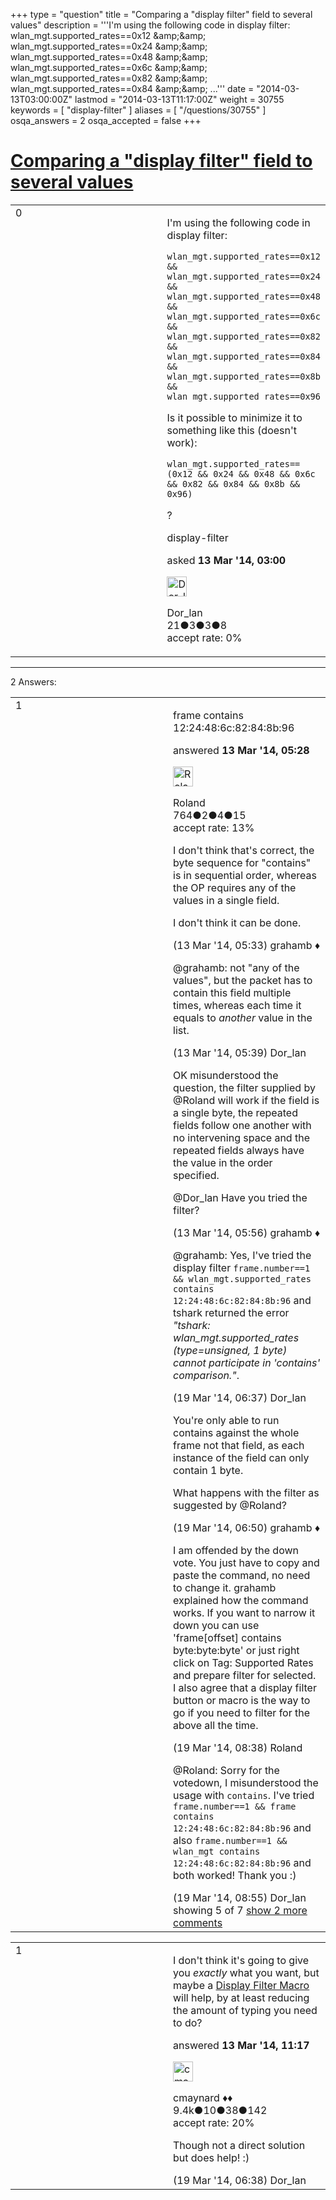 +++
type = "question"
title = "Comparing a &quot;display filter&quot; field to several values"
description = '''I&#x27;m using the following code in display filter: wlan_mgt.supported_rates==0x12 &amp;amp;&amp;amp; wlan_mgt.supported_rates==0x24 &amp;amp;&amp;amp; wlan_mgt.supported_rates==0x48 &amp;amp;&amp;amp; wlan_mgt.supported_rates==0x6c &amp;amp;&amp;amp; wlan_mgt.supported_rates==0x82 &amp;amp;&amp;amp; wlan_mgt.supported_rates==0x84 &amp;amp;&amp;amp; ...'''
date = "2014-03-13T03:00:00Z"
lastmod = "2014-03-13T11:17:00Z"
weight = 30755
keywords = [ "display-filter" ]
aliases = [ "/questions/30755" ]
osqa_answers = 2
osqa_accepted = false
+++

<div class="headNormal">

# [Comparing a "display filter" field to several values](/questions/30755/comparing-a-display-filter-field-to-several-values)

</div>

<div id="main-body">

<div id="askform">

<table id="question-table" style="width:100%;"><colgroup><col style="width: 50%" /><col style="width: 50%" /></colgroup><tbody><tr class="odd"><td style="width: 30px; vertical-align: top"><div class="vote-buttons"><div id="post-30755-score" class="post-score" title="current number of votes">0</div><div id="favorite-count" class="favorite-count"></div></div></td><td><div id="item-right"><div class="question-body"><p>I'm using the following code in display filter:</p><pre><code>wlan_mgt.supported_rates==0x12 &amp;&amp;
wlan_mgt.supported_rates==0x24 &amp;&amp;
wlan_mgt.supported_rates==0x48 &amp;&amp;
wlan_mgt.supported_rates==0x6c &amp;&amp;
wlan_mgt.supported_rates==0x82 &amp;&amp;
wlan_mgt.supported_rates==0x84 &amp;&amp;
wlan_mgt.supported_rates==0x8b &amp;&amp;
wlan_mgt.supported_rates==0x96</code></pre><p>Is it possible to minimize it to something like this (doesn't work):</p><pre><code>wlan_mgt.supported_rates==(0x12 &amp;&amp; 0x24 &amp;&amp; 0x48 &amp;&amp; 0x6c &amp;&amp; 0x82 &amp;&amp; 0x84 &amp;&amp; 0x8b &amp;&amp; 0x96)</code></pre><p>?</p></div><div id="question-tags" class="tags-container tags">display-filter</div><div id="question-controls" class="post-controls"></div><div class="post-update-info-container"><div class="post-update-info post-update-info-user"><p>asked <strong>13 Mar '14, 03:00</strong></p><img src="https://secure.gravatar.com/avatar/d7bc992d0b3f0e2db1bf0eec41ba32dd?s=32&amp;d=identicon&amp;r=g" class="gravatar" width="32" height="32" alt="Dor_lan&#39;s gravatar image" /><p>Dor_lan<br />
<span class="score" title="21 reputation points">21</span><span title="3 badges"><span class="badge1">●</span><span class="badgecount">3</span></span><span title="3 badges"><span class="silver">●</span><span class="badgecount">3</span></span><span title="8 badges"><span class="bronze">●</span><span class="badgecount">8</span></span><br />
<span class="accept_rate" title="Rate of the user&#39;s accepted answers">accept rate:</span> <span title="Dor_lan has no accepted answers">0%</span></p></div></div><div id="comments-container-30755" class="comments-container"></div><div id="comment-tools-30755" class="comment-tools"></div><div class="clear"></div><div id="comment-30755-form-container" class="comment-form-container"></div><div class="clear"></div></div></td></tr></tbody></table>

------------------------------------------------------------------------

<div class="tabBar">

<span id="sort-top"></span>

<div class="headQuestions">

2 Answers:

</div>

</div>

<span id="30759"></span>

<div id="answer-container-30759" class="answer">

<table style="width:100%;"><colgroup><col style="width: 50%" /><col style="width: 50%" /></colgroup><tbody><tr class="odd"><td style="width: 30px; vertical-align: top"><div class="vote-buttons"><div id="post-30759-score" class="post-score" title="current number of votes">1</div></div></td><td><div class="item-right"><div class="answer-body"><p>frame contains 12:24:48:6c:82:84:8b:96</p></div><div class="answer-controls post-controls"></div><div class="post-update-info-container"><div class="post-update-info post-update-info-user"><p>answered <strong>13 Mar '14, 05:28</strong></p><img src="https://secure.gravatar.com/avatar/721b9692d2a30fc3b386b7fae9a44220?s=32&amp;d=identicon&amp;r=g" class="gravatar" width="32" height="32" alt="Roland&#39;s gravatar image" /><p>Roland<br />
<span class="score" title="764 reputation points">764</span><span title="2 badges"><span class="badge1">●</span><span class="badgecount">2</span></span><span title="4 badges"><span class="silver">●</span><span class="badgecount">4</span></span><span title="15 badges"><span class="bronze">●</span><span class="badgecount">15</span></span><br />
<span class="accept_rate" title="Rate of the user&#39;s accepted answers">accept rate:</span> <span title="Roland has 9 accepted answers">13%</span></p></div></div><div id="comments-container-30759" class="comments-container"><span id="30760"></span><div id="comment-30760" class="comment"><div id="post-30760-score" class="comment-score"></div><div class="comment-text"><p>I don't think that's correct, the byte sequence for "contains" is in sequential order, whereas the OP requires any of the values in a single field.</p><p>I don't think it can be done.</p></div><div id="comment-30760-info" class="comment-info"><span class="comment-age">(13 Mar '14, 05:33)</span> grahamb ♦</div></div><span id="30761"></span><div id="comment-30761" class="comment"><div id="post-30761-score" class="comment-score"></div><div class="comment-text"><p>@grahamb: not "any of the values", but the packet has to contain this field multiple times, whereas each time it equals to <em>another</em> value in the list.</p></div><div id="comment-30761-info" class="comment-info"><span class="comment-age">(13 Mar '14, 05:39)</span> Dor_lan</div></div><span id="30762"></span><div id="comment-30762" class="comment"><div id="post-30762-score" class="comment-score"></div><div class="comment-text"><p>OK misunderstood the question, the filter supplied by @Roland will work if the field is a single byte, the repeated fields follow one another with no intervening space and the repeated fields always have the value in the order specified.</p><p>@Dor_lan Have you tried the filter?</p></div><div id="comment-30762-info" class="comment-info"><span class="comment-age">(13 Mar '14, 05:56)</span> grahamb ♦</div></div><span id="30949"></span><div id="comment-30949" class="comment"><div id="post-30949-score" class="comment-score"></div><div class="comment-text"><p>@grahamb: Yes, I've tried the display filter <code>frame.number==1 &amp;&amp; wlan_mgt.supported_rates contains 12:24:48:6c:82:84:8b:96</code> and tshark returned the error <em>"tshark: wlan_mgt.supported_rates (type=unsigned, 1 byte) cannot participate in 'contains' comparison."</em>.</p></div><div id="comment-30949-info" class="comment-info"><span class="comment-age">(19 Mar '14, 06:37)</span> Dor_lan</div></div><span id="30951"></span><div id="comment-30951" class="comment"><div id="post-30951-score" class="comment-score"></div><div class="comment-text"><p>You're only able to run contains against the whole frame not that field, as each instance of the field can only contain 1 byte.</p><p>What happens with the filter as suggested by @Roland?</p></div><div id="comment-30951-info" class="comment-info"><span class="comment-age">(19 Mar '14, 06:50)</span> grahamb ♦</div></div><span id="30954"></span><div id="comment-30954" class="comment not_top_scorer"><div id="post-30954-score" class="comment-score"></div><div class="comment-text"><p>I am offended by the down vote. You just have to copy and paste the command, no need to change it. grahamb explained how the command works. If you want to narrow it down you can use 'frame[offset] contains byte:byte:byte' or just right click on Tag: Supported Rates and prepare filter for selected. I also agree that a display filter button or macro is the way to go if you need to filter for the above all the time.</p></div><div id="comment-30954-info" class="comment-info"><span class="comment-age">(19 Mar '14, 08:38)</span> Roland</div></div><span id="30956"></span><div id="comment-30956" class="comment not_top_scorer"><div id="post-30956-score" class="comment-score"></div><div class="comment-text"><p>@Roland: Sorry for the votedown, I misunderstood the usage with <code>contains</code>. I've tried <code>frame.number==1 &amp;&amp; frame contains 12:24:48:6c:82:84:8b:96</code> and also <code>frame.number==1 &amp;&amp; wlan_mgt contains 12:24:48:6c:82:84:8b:96</code> and both worked! Thank you :)</p></div><div id="comment-30956-info" class="comment-info"><span class="comment-age">(19 Mar '14, 08:55)</span> Dor_lan</div></div></div><div id="comment-tools-30759" class="comment-tools"><span class="comments-showing"> showing 5 of 7 </span> <a href="#" class="show-all-comments-link">show 2 more comments</a></div><div class="clear"></div><div id="comment-30759-form-container" class="comment-form-container"></div><div class="clear"></div></div></td></tr></tbody></table>

</div>

<span id="30776"></span>

<div id="answer-container-30776" class="answer">

<table style="width:100%;"><colgroup><col style="width: 50%" /><col style="width: 50%" /></colgroup><tbody><tr class="odd"><td style="width: 30px; vertical-align: top"><div class="vote-buttons"><div id="post-30776-score" class="post-score" title="current number of votes">1</div></div></td><td><div class="item-right"><div class="answer-body"><p>I don't think it's going to give you <em>exactly</em> what you want, but maybe a <a href="http://www.wireshark.org/docs/wsug_html_chunked/ChDisplayFilterMacrosSection.html">Display Filter Macro</a> will help, by at least reducing the amount of typing you need to do?</p></div><div class="answer-controls post-controls"></div><div class="post-update-info-container"><div class="post-update-info post-update-info-user"><p>answered <strong>13 Mar '14, 11:17</strong></p><img src="https://secure.gravatar.com/avatar/55158e2322c4e365a5e0a4a0ac3fbcef?s=32&amp;d=identicon&amp;r=g" class="gravatar" width="32" height="32" alt="cmaynard&#39;s gravatar image" /><p>cmaynard ♦♦<br />
<span class="score" title="9361 reputation points"><span>9.4k</span></span><span title="10 badges"><span class="badge1">●</span><span class="badgecount">10</span></span><span title="38 badges"><span class="silver">●</span><span class="badgecount">38</span></span><span title="142 badges"><span class="bronze">●</span><span class="badgecount">142</span></span><br />
<span class="accept_rate" title="Rate of the user&#39;s accepted answers">accept rate:</span> <span title="cmaynard has 108 accepted answers">20%</span></p></div></div><div id="comments-container-30776" class="comments-container"><span id="30950"></span><div id="comment-30950" class="comment"><div id="post-30950-score" class="comment-score"></div><div class="comment-text"><p>Though not a direct solution but does help! :)</p></div><div id="comment-30950-info" class="comment-info"><span class="comment-age">(19 Mar '14, 06:38)</span> Dor_lan</div></div></div><div id="comment-tools-30776" class="comment-tools"></div><div class="clear"></div><div id="comment-30776-form-container" class="comment-form-container"></div><div class="clear"></div></div></td></tr></tbody></table>

</div>

<div class="paginator-container-left">

</div>

</div>

</div>

